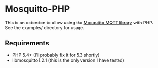 # Mosquitto-PHP

This is an extension to allow using the [Mosquitto MQTT library](http://mosquitto.org) with PHP. See the examples/ directory for usage.

## Requirements

* PHP 5.4+ (I'll probably fix it for 5.3 shortly)
* libmosquitto 1.2.1 (this is the only version I have tested)
